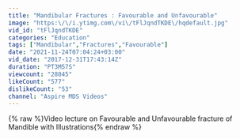 ```yaml
---
title: "Mandibular Fractures : Favourable and Unfavourable"
image: "https:\/\/i.ytimg.com\/vi\/tFlJqndTKDE\/hqdefault.jpg"
vid_id: "tFlJqndTKDE"
categories: "Education"
tags: ["Mandibular","Fractures","Favourable"]
date: "2021-11-24T07:04:24+03:00"
vid_date: "2017-12-31T17:43:14Z"
duration: "PT3M57S"
viewcount: "28045"
likeCount: "577"
dislikeCount: "53"
channel: "Aspire MDS Videos"
---
```

{% raw %}Video lecture on Favourable and Unfavourable fracture of Mandible with Illustrations{% endraw %}

